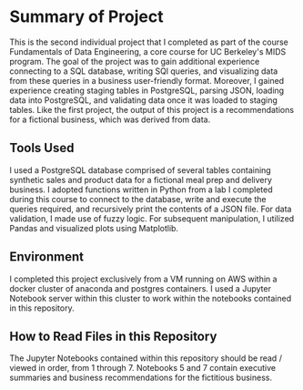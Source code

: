# Summary of Project

This is the second individual project that I completed as part of the course Fundamentals of Data Engineering, a core course for UC Berkeley's MIDS program. The goal of the project was to gain additional experience connecting to a SQL database, writing SQl queries, and visualizing data from these queries in a business user-friendly format. Moreover, I gained experience creating staging tables in PostgreSQL, parsing JSON, loading data into PostgreSQL, and validating data once it was loaded to staging tables. Like the first project, the output of this project is a recommendations for a fictional business, which was derived from data.

## Tools Used

I used a PostgreSQL database comprised of several tables containing synthetic sales and product data for a fictional meal prep and delivery business. I adopted functions written in Python from a lab I completed during this course to connect to the database, write and execute the queries required, and recursively print the contents of a JSON file. For data validation, I made use of fuzzy logic. For subsequent manipulation, I utilized Pandas and visualized plots using Matplotlib.

## Environment

I completed this project exclusively from a VM running on AWS within a docker cluster of anaconda and postgres containers. I used a Jupyter Notebook server within this cluster to work within the notebooks contained in this repository.

## How to Read Files in this Repository

The Jupyter Notebooks contained within this repository should be read / viewed in order, from 1 through 7. Notebooks 5 and 7 contain executive summaries and business recommendations for the fictitious business.

